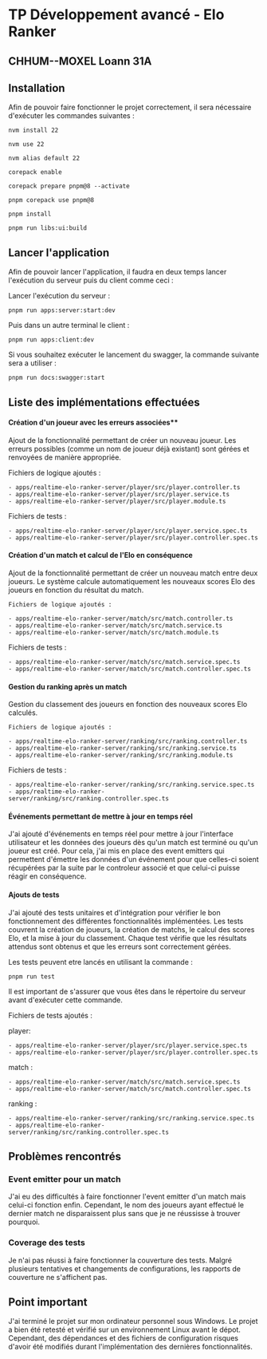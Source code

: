 # TP Développement avancé - Elo Ranker

## CHHUM--MOXEL Loann 31A

## Installation

Afin de pouvoir faire fonctionner le projet correctement, il sera nécessaire d'exécuter les commandes suivantes :

```
nvm install 22

nvm use 22

nvm alias default 22

corepack enable

corepack prepare pnpm@8 --activate

pnpm corepack use pnpm@8

pnpm install

pnpm run libs:ui:build
```

## Lancer l'application

Afin de pouvoir lancer l'application, il faudra en deux temps lancer l'exécution du serveur puis du client comme ceci :

Lancer l'exécution du serveur :

```
pnpm run apps:server:start:dev
```

Puis dans un autre terminal le client :

```
pnpm run apps:client:dev
```

Si vous souhaitez exécuter le lancement du swagger, la commande suivante sera a utiliser :

```
pnpm run docs:swagger:start
```

## Liste des implémentations effectuées

#### Création d'un joueur avec les erreurs associées**

Ajout de la fonctionnalité permettant de créer un nouveau joueur. Les erreurs possibles (comme un nom de joueur déjà existant) sont gérées et renvoyées de manière appropriée.

Fichiers de logique ajoutés :

    - apps/realtime-elo-ranker-server/player/src/player.controller.ts
    - apps/realtime-elo-ranker-server/player/src/player.service.ts
    - apps/realtime-elo-ranker-server/player/src/player.module.ts

Fichiers de tests :

    - apps/realtime-elo-ranker-server/player/src/player.service.spec.ts
    - apps/realtime-elo-ranker-server/player/src/player.controller.spec.ts


#### Création d'un match et calcul de l'Elo en conséquence

Ajout de la fonctionnalité permettant de créer un nouveau match entre deux joueurs. Le système calcule automatiquement les nouveaux scores Elo des joueurs en fonction du résultat du match.

    Fichiers de logique ajoutés :

    - apps/realtime-elo-ranker-server/match/src/match.controller.ts
    - apps/realtime-elo-ranker-server/match/src/match.service.ts
    - apps/realtime-elo-ranker-server/match/src/match.module.ts

Fichiers de tests :

    - apps/realtime-elo-ranker-server/match/src/match.service.spec.ts
    - apps/realtime-elo-ranker-server/match/src/match.controller.spec.ts

#### Gestion du ranking après un match

Gestion du classement des joueurs en fonction des nouveaux scores Elo calculés.

    Fichiers de logique ajoutés :

    - apps/realtime-elo-ranker-server/ranking/src/ranking.controller.ts
    - apps/realtime-elo-ranker-server/ranking/src/ranking.service.ts
    - apps/realtime-elo-ranker-server/ranking/src/ranking.module.ts

Fichiers de tests :

    - apps/realtime-elo-ranker-server/ranking/src/ranking.service.spec.ts
    - apps/realtime-elo-ranker-server/ranking/src/ranking.controller.spec.ts

#### Événements permettant de mettre à jour en temps réel

J'ai ajouté d'événements en temps réel pour mettre à jour l'interface utilisateur et les données des joueurs dès qu'un match est terminé ou qu'un joueur est créé. Pour cela, j'ai mis en place des event emitters qui permettent d'émettre les données d'un événement pour que celles-ci soient récupérées par la suite par le controleur associé et que celui-ci puisse réagir en conséquence.

#### Ajouts de tests

J'ai ajouté des tests unitaires et d'intégration pour vérifier le bon fonctionnement des différentes fonctionnalités implémentées. Les tests couvrent la création de joueurs, la création de matchs, le calcul des scores Elo, et la mise à jour du classement. Chaque test vérifie que les résultats attendus sont obtenus et que les erreurs sont correctement gérées.

Les tests peuvent etre lancés en utilisant la commande :

```
pnpm run test
```

Il est important de s'assurer que vous êtes dans le répertoire du serveur avant d'exécuter cette commande.

Fichiers de tests ajoutés :

player:

    - apps/realtime-elo-ranker-server/player/src/player.service.spec.ts
    - apps/realtime-elo-ranker-server/player/src/player.controller.spec.ts

match :

    - apps/realtime-elo-ranker-server/match/src/match.service.spec.ts
    - apps/realtime-elo-ranker-server/match/src/match.controller.spec.ts

ranking :

    - apps/realtime-elo-ranker-server/ranking/src/ranking.service.spec.ts
    - apps/realtime-elo-ranker-server/ranking/src/ranking.controller.spec.ts

## Problèmes rencontrés

### Event emitter pour un match

J'ai eu des difficultés à faire fonctionner l'event emitter d'un match mais celui-ci fonction enfin. Cependant, le nom des joueurs ayant effectué le dernier match ne disparaissent plus sans que je ne réussisse à trouver pourquoi.

### Coverage des tests

Je n'ai pas réussi à faire fonctionner la couverture des tests. Malgré plusieurs tentatives et changements de configurations, les rapports de couverture ne s'affichent pas.

## Point important

J'ai terminé le projet sur mon ordinateur personnel sous Windows. Le projet a bien été retesté et vérifié sur un environnement Linux avant le dépot. Cependant, des dépendances et des fichiers de configuration risques d'avoir été modifiés durant l'implémentation des dernières fonctionnalités.
